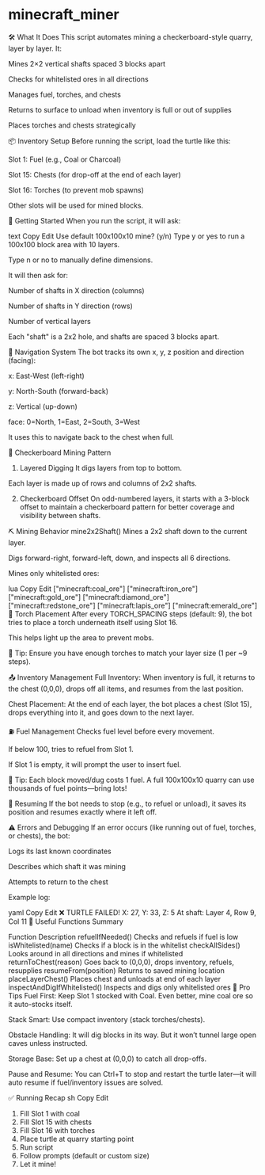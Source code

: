# minecraft_miner


🛠️ What It Does
This script automates mining a checkerboard-style quarry, layer by layer. It:

Mines 2×2 vertical shafts spaced 3 blocks apart

Checks for whitelisted ores in all directions

Manages fuel, torches, and chests

Returns to surface to unload when inventory is full or out of supplies

Places torches and chests strategically

📦 Inventory Setup
Before running the script, load the turtle like this:

Slot 1: Fuel (e.g., Coal or Charcoal)

Slot 15: Chests (for drop-off at the end of each layer)

Slot 16: Torches (to prevent mob spawns)

Other slots will be used for mined blocks.

🧾 Getting Started
When you run the script, it will ask:

text
Copy
Edit
Use default 100x100x10 mine? (y/n)
Type y or yes to run a 100x100 block area with 10 layers.

Type n or no to manually define dimensions.

It will then ask for:

Number of shafts in X direction (columns)

Number of shafts in Y direction (rows)

Number of vertical layers

Each "shaft" is a 2x2 hole, and shafts are spaced 3 blocks apart.

🧭 Navigation System
The bot tracks its own x, y, z position and direction (facing):

x: East-West (left-right)

y: North-South (forward-back)

z: Vertical (up-down)

face: 0=North, 1=East, 2=South, 3=West

It uses this to navigate back to the chest when full.

🔄 Checkerboard Mining Pattern
1. Layered Digging
It digs layers from top to bottom.

Each layer is made up of rows and columns of 2x2 shafts.

2. Checkerboard Offset
On odd-numbered layers, it starts with a 3-block offset to maintain a checkerboard pattern for better coverage and visibility between shafts.

⛏️ Mining Behavior
mine2x2Shaft()
Mines a 2x2 shaft down to the current layer.

Digs forward-right, forward-left, down, and inspects all 6 directions.

Mines only whitelisted ores:

lua
Copy
Edit
["minecraft:coal_ore"]
["minecraft:iron_ore"]
["minecraft:gold_ore"]
["minecraft:diamond_ore"]
["minecraft:redstone_ore"]
["minecraft:lapis_ore"]
["minecraft:emerald_ore"]
🔦 Torch Placement
After every TORCH_SPACING steps (default: 9), the bot tries to place a torch underneath itself using Slot 16.

This helps light up the area to prevent mobs.

📝 Tip: Ensure you have enough torches to match your layer size (1 per ~9 steps).

📤 Inventory Management
Full Inventory:
When inventory is full, it returns to the chest (0,0,0), drops off all items, and resumes from the last position.

Chest Placement:
At the end of each layer, the bot places a chest (Slot 15), drops everything into it, and goes down to the next layer.

⛽ Fuel Management
Checks fuel level before every movement.

If below 100, tries to refuel from Slot 1.

If Slot 1 is empty, it will prompt the user to insert fuel.

📝 Tip: Each block moved/dug costs 1 fuel. A full 100x100x10 quarry can use thousands of fuel points—bring lots!

🔁 Resuming
If the bot needs to stop (e.g., to refuel or unload), it saves its position and resumes exactly where it left off.

⚠️ Errors and Debugging
If an error occurs (like running out of fuel, torches, or chests), the bot:

Logs its last known coordinates

Describes which shaft it was mining

Attempts to return to the chest

Example log:

yaml
Copy
Edit
❌ TURTLE FAILED!
X: 27, Y: 33, Z: 5
At shaft: Layer 4, Row 9, Col 11
🔧 Useful Functions Summary

Function	Description
refuelIfNeeded()	Checks and refuels if fuel is low
isWhitelisted(name)	Checks if a block is in the whitelist
checkAllSides()	Looks around in all directions and mines if whitelisted
returnToChest(reason)	Goes back to (0,0,0), drops inventory, refuels, resupplies
resumeFrom(position)	Returns to saved mining location
placeLayerChest()	Places chest and unloads at end of each layer
inspectAndDigIfWhitelisted()	Inspects and digs only whitelisted ores
🧠 Pro Tips
Fuel First: Keep Slot 1 stocked with Coal. Even better, mine coal ore so it auto-stocks itself.

Stack Smart: Use compact inventory (stack torches/chests).

Obstacle Handling: It will dig blocks in its way. But it won’t tunnel large open caves unless instructed.

Storage Base: Set up a chest at (0,0,0) to catch all drop-offs.

Pause and Resume: You can Ctrl+T to stop and restart the turtle later—it will auto resume if fuel/inventory issues are solved.

✅ Running Recap
sh
Copy
Edit
1. Fill Slot 1 with coal
2. Fill Slot 15 with chests
3. Fill Slot 16 with torches
4. Place turtle at quarry starting point
5. Run script
6. Follow prompts (default or custom size)
7. Let it mine!
